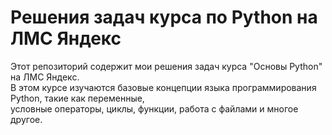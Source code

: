 # Решения задач курса по Python на ЛМС Яндекс

Этот репозиторий содержит мои решения задач курса "Основы Python" на ЛМС Яндекс.  
В этом курсе изучаются базовые концепции языка программирования Python, такие как переменные,  
условные операторы, циклы, функции, работа с файлами и многое другое.
